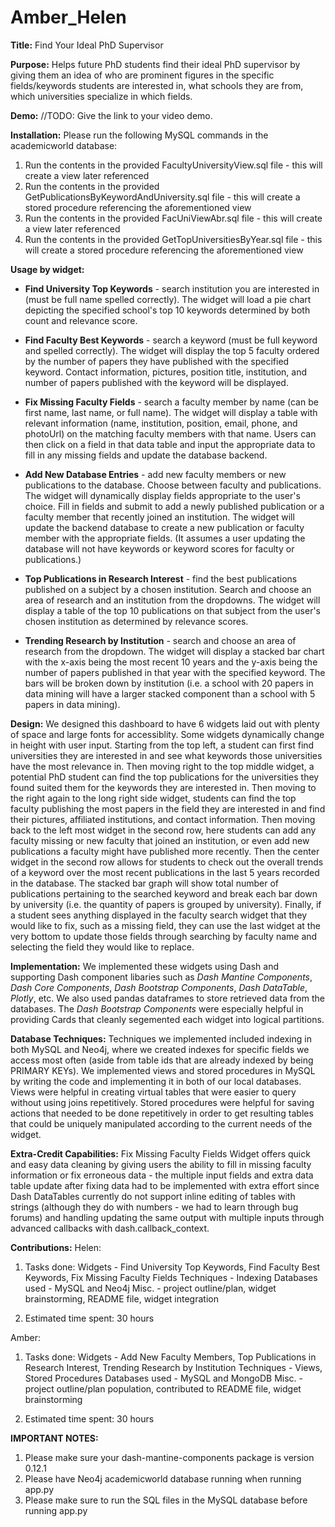 # Amber_Helen

**Title:** Find Your Ideal PhD Supervisor

**Purpose:** Helps future PhD students find their ideal PhD supervisor by giving them an idea of who are prominent figures
in the specific fields/keywords students are interested in, what schools they are from, which universities specialize in which fields.

**Demo:** //TODO: Give the link to your video demo.

**Installation:** Please run the following MySQL commands in the academicworld database:

1. Run the contents in the provided FacultyUniversityView.sql file - this will create a view later referenced
2. Run the contents in the provided GetPublicationsByKeywordAndUniversity.sql file - this will create a stored procedure referencing the aforementioned view
3. Run the contents in the provided FacUniViewAbr.sql file - this will create a view later referenced
4. Run the contents in the provided GetTopUniversitiesByYear.sql file - this will create a stored procedure referencing the aforementioned view

**Usage by widget:**

- **Find University Top Keywords** - search institution you are interested in (must be full name spelled correctly). The widget will load a pie chart depicting
  the specified school's top 10 keywords determined by both count and relevance score.

- **Find Faculty Best Keywords** - search a keyword (must be full keyword and spelled correctly). The widget will display the top 5 faculty ordered by the number of
  papers they have published with the specified keyword. Contact information, pictures, position title, institution, and number of papers
  published with the keyword will be displayed.

- **Fix Missing Faculty Fields** - search a faculty member by name (can be first name, last name, or full name). The widget will display a table with relevant information
  (name, institution, position, email, phone, and photoUrl) on the matching faculty members with that name. Users can then click on a field
  in that data table and input the appropriate data to fill in any missing fields and update the database backend.

- **Add New Database Entries** - add new faculty members or new publications to the database. Choose between faculty and publications. The widget will dynamically display fields appropriate to the user's choice. Fill in fields and submit to add a newly published publication or a faculty member that recently joined an institution. The widget will update the backend database to create a new publication or faculty member with the appropriate fields. (It assumes a user updating the database will not have keywords or keyword scores for faculty or publications.)

- **Top Publications in Research Interest** - find the best publications published on a subject by a chosen institution. Search and choose an area of research and an institution from the dropdowns. The widget will display a table of the top 10 publications on that subject from the user's chosen institution as determined by relevance scores.

- **Trending Research by Institution** - search and choose an area of research from the dropdown. The widget will display a stacked bar chart with the x-axis being the most recent 10 years and the y-axis being the number of papers published in that year with the specified keyword. The bars will be broken down by institution (i.e. a school with 20 papers in data mining will have a larger stacked component than a school with 5 papers in data mining).

**Design:** We designed this dashboard to have 6 widgets laid out with plenty of space and large fonts for accessiblity. Some widgets dynamically change in height with user input. Starting from the top left, a student can first find universities they are interested in and see what keywords those universities have the most relevance in. Then moving right to the top middle widget, a potential PhD student can find the top publications for the universities they found suited them for the keywords they are interested in. Then moving to the right again to the long right side widget, students can find the top faculty publishing the most papers in the field they are interested in and find their pictures, affiliated institutions, and contact information. Then moving back to the left most widget in the second row, here students can add any faculty missing or new faculty that joined an institution, or even add new publications a faculty might have published more recently. Then the center widget in the second row allows for students to check out the overall trends of a keyword over the most recent publications in the last 5 years recorded in the database. The stacked bar graph will show total number of publications pertaining to the searched keyword and break each bar down by university (i.e. the quantity of papers is grouped by university). Finally, if a student sees anything displayed in the faculty search widget that they would like to fix, such as a missing field, they can use the last widget at the very bottom to update those fields through searching by faculty name and selecting the field they would like to replace.

**Implementation:** We implemented these widgets using Dash and supporting Dash component libaries such as _Dash Mantine Components_, _Dash Core Components_, _Dash Bootstrap Components_, _Dash DataTable_, _Plotly_, etc. We also used pandas dataframes to store retrieved data from the databases. The _Dash Bootstrap Components_ were especially helpful in providing Cards that cleanly segemented each widget into logical partitions.

**Database Techniques:** Techniques we implemented included indexing in both MySQL and Neo4j, where we created indexes for specific fields we access most often (aside from table ids that are already indexed by being PRIMARY KEYs). We implemented views and stored procedures in MySQL by writing the code and implementing it in both of our local databases. Views were helpful in creating virtual tables that were easier to query without using joins repetitively. Stored procedures were helpful for saving actions that needed to be done repetitively in order to get resulting tables that could be uniquely manipulated according to the current needs of the widget.

**Extra-Credit Capabilities:** Fix Missing Faculty Fields Widget offers quick and easy data cleaning by giving users the ability to fill in missing faculty information or fix erroneous data - the multiple input fields and extra data table update after fixing data had to be implemented with extra effort since Dash DataTables currently do not support inline editing of tables with strings (although they do with numbers - we had to learn through bug forums) and handling updating the same output with multiple inputs through advanced callbacks with dash.callback_context.

**Contributions:**
Helen:

1. Tasks done:
   Widgets - Find University Top Keywords, Find Faculty Best Keywords, Fix Missing Faculty Fields
   Techniques - Indexing
   Databases used - MySQL and Neo4j
   Misc. - project outline/plan, widget brainstorming, README file, widget integration

2. Estimated time spent: 30 hours

Amber:

1. Tasks done:
   Widgets - Add New Faculty Members, Top Publications in Research Interest, Trending Research by Institution
   Techniques - Views, Stored Procedures
   Databases used - MySQL and MongoDB
   Misc. - project outline/plan population, contributed to README file, widget brainstorming

2. Estimated time spent: 30 hours

**IMPORTANT NOTES:**

1. Please make sure your dash-mantine-components package is version 0.12.1
2. Please have Neo4j academicworld database running when running app.py
3. Please make sure to run the SQL files in the MySQL database before running app.py
